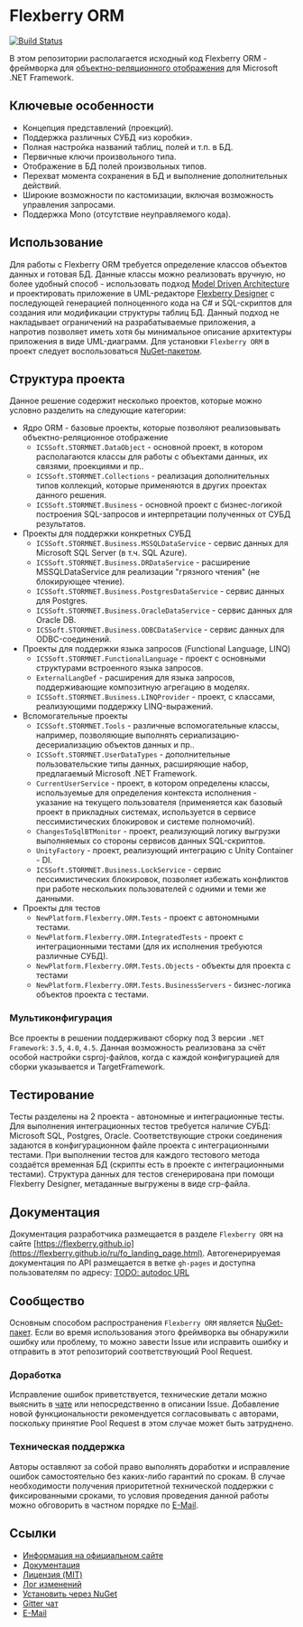 # Flexberry ORM

[![Build Status](https://travis-ci.org/Flexberry/NewPlatform.Flexberry.ORM.svg?branch=develop)](https://travis-ci.org/Flexberry/NewPlatform.Flexberry.ORM)

В этом репозитории располагается исходный код Flexberry ORM - фреймворка для [объектно-реляционного отображения](https://ru.wikipedia.org/wiki/ORM) для Microsoft .NET Framework.

## Ключевые особенности

* Концепция представлений (проекций).
* Поддержка различных СУБД «из коробки».
* Полная настройка названий таблиц, полей и т.п. в БД.
* Первичные ключи произвольного типа.
* Отображение в БД полей произвольных типов.
* Перехват момента сохранения в БД и выполнение дополнительных действий.
* Широкие возможности по кастомизации, включая возможность управления запросами.
* Поддержка Mono (отсутствие неуправляемого кода).

## Использование

Для работы с Flexberry ORM требуется определение классов объектов данных и готовая БД. Данные классы можно реализовать вручную, но более удобный способ - использовать подход [Model Driven Architecture](https://ru.wikipedia.org/wiki/%D0%90%D1%80%D1%85%D0%B8%D1%82%D0%B5%D0%BA%D1%82%D1%83%D1%80%D0%B0,_%D1%83%D0%BF%D1%80%D0%B0%D0%B2%D0%BB%D1%8F%D0%B5%D0%BC%D0%B0%D1%8F_%D0%BC%D0%BE%D0%B4%D0%B5%D0%BB%D1%8C%D1%8E) и проектировать приложение в UML-редакторе [Flexberry Designer](http://flexberry.ru/Flexberry/ForDevelopers/FlexberryDesigner) с последующей генерацией полноценного кода на C# и SQL-скриптов для создания или модификации структуры таблиц БД. Данный подход не накладывает ограничений на разрабатываемые приложения, а напротив позволяет иметь хотя бы минимальное описание архитектуры приложения в виде UML-диаграмм.
Для установки `Flexberry ORM` в проект следует воспользоваться [NuGet-пакетом](https://www.nuget.org/packages/NewPlatform.Flexberry.ORM/).

## Структура проекта

Данное решение содержит несколько проектов, которые можно условно разделить на следующие категории:

* Ядро ORM - базовые проекты, которые позволяют реализовывать объектно-реляционное отображение
  * `ICSSoft.STORMNET.DataObject` - основной проект, в котором располагаются классы для работы с объектами данных, их связями, проекциями и пр..
  * `ICSSoft.STORMNET.Collections` - реализация дополнительных типов коллекций, которые применяются в других проектах данного решения.
  * `ICSSoft.STORMNET.Business` - основной проект с бизнес-логикой построения SQL-запросов и интерпретации полученных от СУБД результатов.
* Проекты для поддержки конкретных СУБД
  * `ICSSoft.STORMNET.Business.MSSQLDataService` - сервис данных для Microsoft SQL Server (в т.ч. SQL Azure).
  * `ICSSoft.STORMNET.Business.DRDataService` - расширение MSSQLDataService для реализации "грязного чтения" (не блокирующее чтение).
  * `ICSSoft.STORMNET.Business.PostgresDataService` - сервис данных для Postgres.
  * `ICSSoft.STORMNET.Business.OracleDataService` - сервис данных для Oracle DB.
  * `ICSSoft.STORMNET.Business.ODBCDataService` - сервис данных для ODBC-соединений.
* Проекты для поддержки языка запросов (Functional Language, LINQ)
  * `ICSSoft.STORMNET.FunctionalLanguage` - проект с основными структурами встроенного языка запросов.
  * `ExternalLangDef` - расширения для языка запросов, поддерживающие композитную агрегацию в моделях.
  * `ICSSoft.STORMNET.Business.LINQProvider` - проект, с классами, реализующими поддержку LINQ-выражений.
* Вспомогательные проекты
  * `ICSSoft.STORMNET.Tools` - различные вспомогательные классы, например, позволяющие выполнять сериализацию-десериализацию объектов данных и пр..
  * `ICSSoft.STORMNET.UserDataTypes` - дополнительные пользовательские типы данных, расширяющие набор, предлагаемый Microsoft .NET Framework.
  * `CurrentUserService` - проект, в котором определены классы, используемые для определения контекста исполнения - указание на текущего пользователя (применяется как базовый проект в прикладных системах, используется в сервисе пессимистических блокировок и системе полномочий).
  * `ChangesToSqlBTMonitor` - проект, реализующий логику выгрузки выполняемых со стороны сервисов данных SQL-скриптов.
  * `UnityFactory` - проект, реализующий интеграцию с Unity Container - DI.
  * `ICSSoft.STORMNET.Business.LockService` - сервис пессимистических блокировок, позволяет избежать конфликтов при работе нескольких пользователей с одними и теми же данными.
* Проекты для тестов
  * `NewPlatform.Flexberry.ORM.Tests` - проект с автономными тестами.
  * `NewPlatform.Flexberry.ORM.IntegratedTests` - проект с интеграционными тестами (для их исполнения требуются различные СУБД).
  * `NewPlatform.Flexberry.ORM.Tests.Objects` - объекты для проекта с тестами
  * `NewPlatform.Flexberry.ORM.Tests.BusinessServers` - бизнес-логика объектов проекта с тестами.

### Мультиконфигурация

Все проекты в решении поддерживают сборку под 3 версии `.NET Framework`: `3.5`, `4.0`, `4.5`. Данная возможность реализована за счёт особой настройки csproj-файлов, когда с каждой конфигурацией для сборки указывается и TargetFramework.

## Тестирование

Тесты разделены на 2 проекта - автономные и интеграционные тесты. Для выполнения интеграционных тестов требуется наличие СУБД: Microsoft SQL, Postgres, Oracle. Соответствующие строки соединения задаются в конфигурационном файле проекта с интеграционными тестами. При выполнении тестов для каждого тестового метода создаётся временная БД (скрипты есть в проекте с интеграционными тестами). Структура данных для тестов сгенерирована при помощи Flexberry Designer, метаданные выгружены в виде crp-файла.

## Документация

Документация разработчика размещается в разделе `Flexberry ORM` на сайте [https://flexberry.github.io](https://flexberry.github.io/ru/fo_landing_page.html).
Автогенерируемая документация по API размещается в ветке `gh-pages` и доступна пользователям по адресу: [TODO: autodoc URL]()

## Сообщество

Основным способом распространения `Flexberry ORM` является [NuGet-пакет](https://www.nuget.org/packages/NewPlatform.Flexberry.ORM/). Если во время использования этого фреймворка вы обнаружили ошибку или проблему, то можно завести Issue или исправить ошибку и отправить в этот репозиторий соответствующий Pool Request.

### Доработка

Исправление ошибок приветствуется, технические детали можно выяснить в [чате](https://gitter.im/Flexberry/PlatformDevelopment) или непосредственно в описании Issue.
Добавление новой функциональности рекомендуется согласовывать с авторами, поскольку принятие Pool Request в этом случае может быть затруднено.

### Техническая поддержка

Авторы оставляют за собой право выполнять доработки и исправление ошибок самостоятельно без каких-либо гарантий по срокам. В случае необходимости получения приоритетной технической поддержки с фиксированными сроками, то условия проведения данной работы можно обговорить в частном порядке по [E-Mail](mailto:mail@flexberry.net).

## Ссылки

* [Информация на официальном сайте](http://flexberry.ru/FlexberryORM)
* [Документация](https://flexberry.github.io/ru/fo_landing_page.html)
* [Лицензия (MIT)](LICENSE.md)
* [Лог изменений](CHANGELOG.md)
* [Установить через NuGet](https://www.nuget.org/packages/NewPlatform.Flexberry.ORM/)
* [Gitter чат](https://gitter.im/Flexberry/PlatformDevelopment)
* [E-Mail](mailto:mail@flexberry.net)